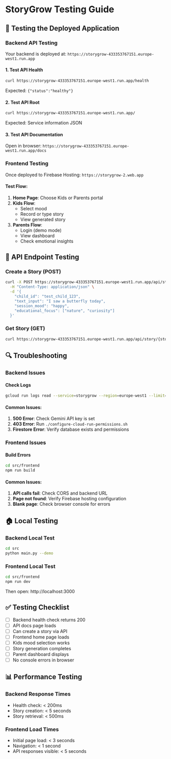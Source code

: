 # StoryGrow Testing Guide

## 🎯 Testing the Deployed Application

### Backend API Testing

Your backend is deployed at: `https://storygrow-433353767151.europe-west1.run.app`

#### 1. Test API Health
```bash
curl https://storygrow-433353767151.europe-west1.run.app/health
```
Expected: `{"status":"healthy"}`

#### 2. Test API Root
```bash
curl https://storygrow-433353767151.europe-west1.run.app/
```
Expected: Service information JSON

#### 3. Test API Documentation
Open in browser: `https://storygrow-433353767151.europe-west1.run.app/docs`

### Frontend Testing

Once deployed to Firebase Hosting: `https://storygrow-2.web.app`

#### Test Flow:
1. **Home Page**: Choose Kids or Parents portal
2. **Kids Flow**:
   - Select mood
   - Record or type story
   - View generated story
3. **Parents Flow**:
   - Login (demo mode)
   - View dashboard
   - Check emotional insights

## 🧪 API Endpoint Testing

### Create a Story (POST)
```bash
curl -X POST https://storygrow-433353767151.europe-west1.run.app/api/story/create \
  -H "Content-Type: application/json" \
  -d '{
    "child_id": "test_child_123",
    "text_input": "I saw a butterfly today",
    "session_mood": "happy",
    "educational_focus": ["nature", "curiosity"]
  }'
```

### Get Story (GET)
```bash
curl https://storygrow-433353767151.europe-west1.run.app/api/story/{story_id}
```

## 🔍 Troubleshooting

### Backend Issues

#### Check Logs
```bash
gcloud run logs read --service=storygrow --region=europe-west1 --limit=50
```

#### Common Issues:
1. **500 Error**: Check Gemini API key is set
2. **403 Error**: Run `./configure-cloud-run-permissions.sh`
3. **Firestore Error**: Verify database exists and permissions

### Frontend Issues

#### Build Errors
```bash
cd src/frontend
npm run build
```

#### Common Issues:
1. **API calls fail**: Check CORS and backend URL
2. **Page not found**: Verify Firebase hosting configuration
3. **Blank page**: Check browser console for errors

## 🏠 Local Testing

### Backend Local Test
```bash
cd src
python main.py --demo
```

### Frontend Local Test
```bash
cd src/frontend
npm run dev
```
Then open: http://localhost:3000

## ✅ Testing Checklist

- [ ] Backend health check returns 200
- [ ] API docs page loads
- [ ] Can create a story via API
- [ ] Frontend home page loads
- [ ] Kids mood selection works
- [ ] Story generation completes
- [ ] Parent dashboard displays
- [ ] No console errors in browser

## 📊 Performance Testing

### Backend Response Times
- Health check: < 200ms
- Story creation: < 5 seconds
- Story retrieval: < 500ms

### Frontend Load Times
- Initial page load: < 3 seconds
- Navigation: < 1 second
- API responses visible: < 5 seconds